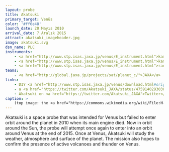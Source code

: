 ```yaml
---
layout: probe
title: Akatsuki
primary_target: Venüs
color: '#ff6e48'
launch_date: 20 Mayıs 2010
arrival_date: 7 Aralık 2015
attract: akatsuki_imageheader.jpg
image: akatsuki.svg
dsn_name: PLC
instruments:
    - <a href="http://www.stp.isas.jaxa.jp/venus/E_instrument.html">kameralar</a>
    - <a href="http://www.stp.isas.jaxa.jp/venus/E_instrument.html">kamera kontrolörü</a>
    - <a href="http://www.stp.isas.jaxa.jp/venus/E_instrument.html">radyo vericisi</a>
teams:
    - <a href="http://global.jaxa.jp/projects/sat/planet_c/">JAXA</a>
links:
    - DIY <a href="http://www.stp.isas.jaxa.jp/venus/download.html#origami">origami</a> of Akatsuki
    - a <a href="https://twitter.com/Akatsuki_JAXA/status/475914029303877634">snowman of Akatsuki</a>
    - Akatsuki on <a href="https://twitter.com/Akatsuki_JAXA">Twitter</a>
caption: >
    (top image: the <a href="https://commons.wikimedia.org/wiki/File:H-IIA_F17_launching_AKATSUKI.jpg">launch</a> of the Akatsuki probe, Narita Masahiro)
---
```

Akatsuki is a space probe that was intended for Venus but failed to enter orbit around the planet in 2010 when its main engine died. Now in orbit around the Sun, the probe will attempt once again to enter into an orbit around Venus at the end of 2015. Once at Venus, Akatsuki will study the weather, atmosphere and surface of the planet. The mission also hopes to confirm the presence of active volcanoes and thunder on Venus.